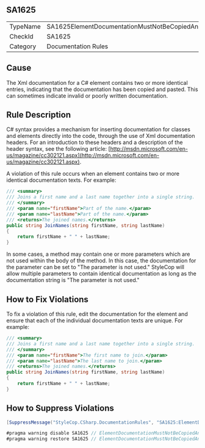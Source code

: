 ﻿## SA1625

<table>
<tr>
  <td>TypeName</td>
  <td>SA1625ElementDocumentationMustNotBeCopiedAndPasted</td>
</tr>
<tr>
  <td>CheckId</td>
  <td>SA1625</td>
</tr>
<tr>
  <td>Category</td>
  <td>Documentation Rules</td>
</tr>
</table>

## Cause

The Xml documentation for a C# element contains two or more identical entries, indicating that the documentation has been copied and pasted. This can sometimes indicate invalid or poorly written documentation.

## Rule Description

C# syntax provides a mechanism for inserting documentation for classes and elements directly into the code, through the use of Xml documentation headers. For an introduction to these headers and a description of the header syntax, see the following article: [http://msdn.microsoft.com/en-us/magazine/cc302121.aspx](http://msdn.microsoft.com/en-us/magazine/cc302121.aspx).

A violation of this rule occurs when an element contains two or more identical documentation texts. For example:

```csharp
/// <summary>
/// Joins a first name and a last name together into a single string.
/// </summary>
/// <param name="firstName">Part of the name.</param>
/// <param name="lastName">Part of the name.</param>
/// <returns>The joined names.</returns>
public string JoinNames(string firstName, string lastName)
{
    return firstName + " " + lastName;
}
```

In some cases, a method may contain one or more parameters which are not used within the body of the method. In this case, the documentation for the parameter can be set to "The parameter is not used." StyleCop will allow multiple parameters to contain identical documentation as long as the documentation string is "The parameter is not used."

## How to Fix Violations

To fix a violation of this rule, edit the documentation for the element and ensure that each of the individual documentation texts are unique. For example:

```csharp
/// <summary>
/// Joins a first name and a last name together into a single string.
/// </summary>
/// <param name="firstName">The first name to join.</param>
/// <param name="lastName">The last name to join.</param>
/// <returns>The joined names.</returns>
public string JoinNames(string firstName, string lastName)
{
    return firstName + " " + lastName;
}
```

## How to Suppress Violations

```csharp
[SuppressMessage("StyleCop.CSharp.DocumentationRules", "SA1625:ElementDocumentationMustNotBeCopiedAndPasted", Justification = "Reviewed.")]
```

```csharp
#pragma warning disable SA1625 // ElementDocumentationMustNotBeCopiedAndPasted
#pragma warning restore SA1625 // ElementDocumentationMustNotBeCopiedAndPasted
```
